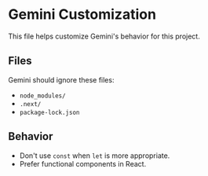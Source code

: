 # Gemini Customization

This file helps customize Gemini's behavior for this project.

## Files

Gemini should ignore these files:
- `node_modules/`
- `.next/`
- `package-lock.json`

## Behavior

- Don't use `const` when `let` is more appropriate.
- Prefer functional components in React.
